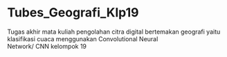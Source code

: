 # Tubes_Geografi_Klp19
Tugas akhir mata kuliah pengolahan citra digital bertemakan geografi yaitu klasifikasi cuaca menggunakan Convolutional Neural Network/ CNN kelompok 19
